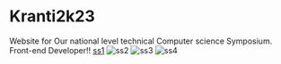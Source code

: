 # Kranti2k23
Website for Our national level technical Computer science Symposium.
Front-end Developer!!
[ss1](https://user-images.githubusercontent.com/114417361/229148375-9e138ba8-86d0-4604-b337-7228ad1b0ecd.png)
![ss2](https://user-images.githubusercontent.com/114417361/229148392-279d0feb-0616-4fa1-b51e-65934490904b.png)
![ss3](https://user-images.githubusercontent.com/114417361/229148410-ef717c24-78a7-4612-9d05-2f077d74a596.png)
![ss4](https://user-images.githubusercontent.com/114417361/229148432-4fe31f01-ca88-41e8-beb0-0b6dfd9e1c19.png)
